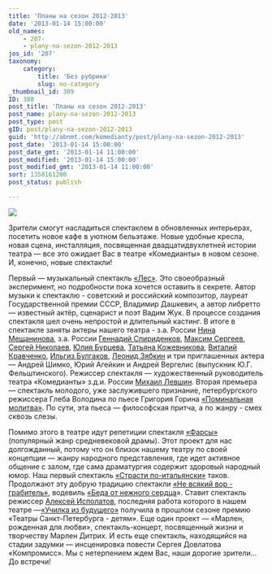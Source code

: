 ```yaml
---
title: 'Планы на сезон 2012-2013'
date: '2013-01-14 15:00:00'
old_names:
    - 207-
    - plany-na-sezon-2012-2013
jos_id: '207'
taxonomy:
    category:
        title: 'Без рубрики'
        slug: no-category
_thumbnail_id: 389
ID: 388
post_title: 'Планы на сезон 2012-2013'
post_name: plany-na-sezon-2012-2013
post_type: post
gID: post/plany-na-sezon-2012-2013
guid: 'http://abnmt.com/komedianty/post/plany-na-sezon-2012-2013'
post_date: '2013-01-14 15:00:00'
post_date_gmt: '2013-01-14 11:00:00'
post_modified: '2013-01-14 15:00:00'
post_modified_gmt: '2013-01-14 11:00:00'
sort: 1358161200
post_status: publish

---
```


![](image-01.jpg)


Зрители смогут насладиться спектаклем в обновленных интерьерах, посетить новое кафе в уютном бельэтаже. Новые удобные кресла, новая сцена, инсталляция, посвященная двадцатидвухлетней истории театра — все это ожидает Вас в театре «Комедианты» в новом сезоне. И, конечно, новые спектакли!


Первый — музыкальный спектакль [«Лес»][0]. Это своеобразный эксперимент, но подробности пока хочется оставить в секрете. Автор музыки к спектаклю - советский и российский композитор, лауреат Государственной премии СССР, Владимир Дашкевич, а автор либретто — известный актёр, сценарист и поэт Вадим Жук. В процессе создания спектакля шел очень непростой и длительный кастинг. В итоге в спектакле заняты актеры нашего театра - з.а. России [Нина Мещанинова][1], з.а. России [Геннадий Спириденков][2], [Максим Сергеев][3], [Сергей Николаев][4], [Юлия Бурцева][5], [Татьяна Кожевникова][6], [Виталий Кравченко][7], [Ильгиз Булгаков][8], [Леонид Зябкин][9] и три приглашенных актера — Андрей Шимко, Юрий Агейкин и Андрей Вергелис (выпускник Ю.Г. Фельштинского). Режиссер спектакля — художественный руководитель театра «Комедианты» з.д.и. России [Михаил Левшин][10]. Вторая премьера — спектакль молодого, уже заслужившего признание, петербургского режиссера Глеба Володина по пьесе Григория Горина [«Поминальная молитва»][11]. По сути, эта пьеса — философская притча, а по жанру - смех сквозь слезы.


Помимо этого в театре идут репетиции спектакля [«Фарсы»][12] (популярный жанр средневековой драмы). Этот проект для нас долгожданный, потому что он близок нашему театру по своей концепции — жанру народного представления, где идет активное общение с залом, где сама драматургия содержит здоровый народный юмор. Наш первый спектакль [«Страсти по-итальянски»][13] таков. Продолжают эту добрую традицию спектакли [«Не всякий вор - грабитель»][14], водевиль [«Беда от нежного сердца][15]». Ставит спектакль режиссер [Алексей Исполатов][16], последняя работа которого в нашем театре —[«Училка из будущего»][17] получила в прошлом сезоне премию «Театры Санкт-Петербурга - детям». Еще один проект — «Марлен, рожденная для любви», спектакль-концерт, посвященный жизни и творчеству Марлен Дитрих. И есть еще спектакль, находящийся на стадии задумки — инсценировка повести Сергея Довлатова «Компромисс». Мы с нетерпением ждем Вас, наши дорогие зрители... До встречи!

[0]: ../../performance/les "Лес"
[1]: ../../person/nina-meschaninova "Нина Мещанинова"
[2]: ../../person/gennadii-spiridenkov "Геннадий Спириденков"
[3]: ../../person/maksim-sergeev "Максим Сергеев"
[4]: ../../person/sergei-nikolaev "Сергей Николаев"
[5]: ../../person/yuliya-burtseva "Юлия Бурцева"
[6]: ../../person/tatyana-kozhevnikova "Татьяна Кожевникова"
[7]: ../../person/vitalii-kravchenko "Виталий Кравченко"
[8]: ../../person/ilgiz-bulgakov "Ильгиз Булгаков"
[9]: ../../person/leonid-zyabkin "Леонид Зябкин"
[10]: ../../person/mikhail-levshin "Михаил Левшин"
[11]: ../../performance/pominalnaya-molitva "Поминальная молитва"
[12]: ../../performance/farsy "Фарсы"
[13]: ../../performance/strasti-po-italyanski "Страсти по-итальянски"
[14]: ../../performance/ne-vsyakii-vor-grabitel "Не всякий вор — грабитель"
[15]: ../../performance/beda-ot-nezhnogo-serdtsa "Беда от нежного сердца"
[16]: ../../person/aleksei-ispolatov "Алексей Исполатов"
[17]: ../../performance/uchilka-iz-buduschego "Училка из будущего"
